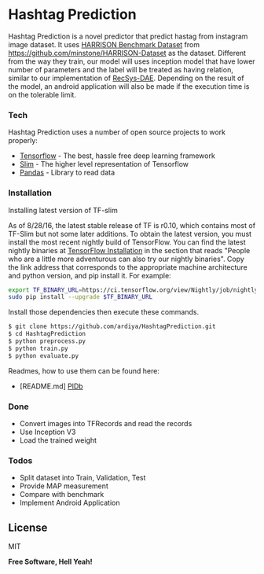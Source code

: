 # Hashtag Prediction

Hashtag Prediction is a novel predictor that predict hastag from instagram image dataset. It uses [HARRISON Benchmark Dataset] from https://github.com/minstone/HARRISON-Dataset as the dataset. Different from the way they train, our model will uses inception model that have lower number of parameters and the label will be treated as having relation, similar to our implementation of [RecSys-DAE]. Depending on the result of the model, an android application will also be made if the execution time is on the tolerable limit.

### Tech

Hashtag Prediction uses a number of open source projects to work properly:

* [Tensorflow] - The best, hassle free deep learning framework
* [Slim] - The higher level representation of Tensorflow
* [Pandas] - Library to read data

### Installation

Installing latest version of TF-slim

As of 8/28/16, the latest stable release of TF is r0.10, which contains most of TF-Slim but not some later additions. To obtain the latest version, you must install the most recent nightly build of TensorFlow. You can find the latest nightly binaries at [TensorFlow Installation] in the section that reads "People who are a little more adventurous can also try our nightly binaries". Copy the link address that corresponds to the appropriate machine architecture and python version, and pip install it. For example:

```sh
export TF_BINARY_URL=https://ci.tensorflow.org/view/Nightly/job/nightly-matrix-cpu/TF_BUILD_CONTAINER_TYPE=CPU,TF_BUILD_IS_OPT=OPT,TF_BUILD_IS_PIP=PIP,TF_BUILD_PYTHON_VERSION=PYTHON2,label=cpu-slave/lastSuccessfulBuild/artifact/pip_test/whl/tensorflow-0.10.0rc0-cp27-none-linux_x86_64.whl
sudo pip install --upgrade $TF_BINARY_URL
```

Install those dependencies then execute these commands.

```sh
$ git clone https://github.com/ardiya/HashtagPrediction.git
$ cd HashtagPrediction
$ python preprocess.py
$ python train.py
$ python evaluate.py
```

Readmes, how to use them can be found here:

* [README.md] [PlDb]

### Done

 - Convert images into TFRecords and read the records
 - Use Inception V3
 - Load the trained weight

### Todos

 - Split dataset into Train, Validation, Test
 - Provide MAP measurement
 - Compare with benchmark
 - Implement Android Application

License
----

MIT


**Free Software, Hell Yeah!**

[//]: # (These are reference links used in the body of this note and get stripped out when the markdown processor does its job. There is no need to format nicely because it shouldn't be seen. Thanks SO - http://stackoverflow.com/questions/4823468/store-comments-in-markdown-syntax)
[HARRISON Benchmark Dataset]: <https://github.com/minstone/HARRISON-Dataset>
[RecSys-DAE]:<https://github.com/ardiya/RecSys-DAE-tensorflow>
[Tensorflow]:<https://tensorflow.org>
[TensorFlow Installation]:<https://github.com/tensorflow/tensorflow#installation>
[Slim]:<https://github.com/tensorflow/models/blob/master/inception/inception/slim/README.md>
[Pandas]:<pandas.pydata.org/>
[PlDb]: <https://github.com/ardiya/HashtagPrediction/README.md>
   